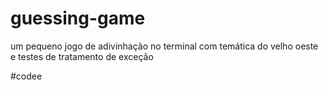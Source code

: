 # guessing-game
um pequeno jogo de adivinhação no terminal com temática do velho oeste e testes de tratamento de exceção

#codee
